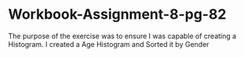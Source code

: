 # Workbook-Assignment-8-pg-82

The purpose of the exercise was to ensure I was capable of creating a Histogram. I created a Age Histogram and Sorted it by Gender

